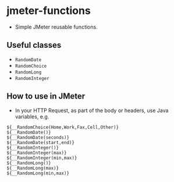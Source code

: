 jmeter-functions
================

* Simple JMeter reusable functions.



Useful classes
--------------
* `RandomDate`
* `RandomChoice`
* `RandomLong`
* `RandomInteger`



How to use in JMeter
--------------------
* In your HTTP Request, as part of the body or headers, use Java variables, e.g.
```
${__RandomChoice(Home,Work,Fax,Cell,Other)}
${__RandomDate()}
${__RandomDate(seconds)}
${__RandomDate(start,end)}
${__RandomInteger()}
${__RandomInteger(max)}
${__RandomInteger(min,max)}
${__RandomLong()}
${__RandomLong(max)}
${__RandomLong(min,max)}
```


